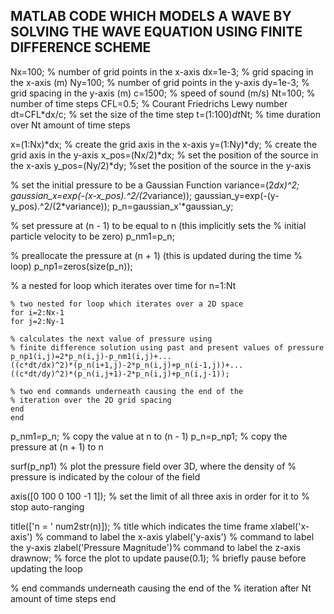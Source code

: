 MATLAB CODE WHICH MODELS A WAVE BY SOLVING THE WAVE EQUATION USING FINITE DIFFERENCE SCHEME  
---------------------------------------------------------------------------------------------------------------------------
Nx=100;     % number of grid points in the x-axis
dx=1e-3;    % grid spacing in the x-axis (m)
Ny=100;     % number of grid points in the y-axis
dy=1e-3;    % grid spacing in the y-axis (m)
c=1500;     % speed of sound (m/s)
Nt=100;     % number of time steps
CFL=0.5;    % Courant Friedrichs Lewy number
dt=CFL*dx/c; % set the size of the time step
t=(1:100)*dt*Nt;    % time duration over Nt amount of time steps  


x=(1:Nx)*dx;    % create the grid axis in the x-axis
y=(1:Ny)*dy;    % create the grid axis in the y-axis
x_pos=(Nx/2)*dx;    % set the position of the source in the x-axis
y_pos=(Ny/2)*dy;    %set the position of the source in the y-axis

% set the initial pressure to be a Gaussian Function 
variance=(2*dx)^2;  
gaussian_x=exp(-(x-x_pos).^2/(2*variance));
gaussian_y=exp(-(y-y_pos).^2/(2*variance));
p_n=gaussian_x'*gaussian_y;

% set pressure at (n - 1) to be equal to n (this implicitly sets the
% initial particle velocity to be zero)
p_nm1=p_n;

% preallocate the pressure at (n + 1) (this is updated during the time
% loop)
p_np1=zeros(size(p_n));


% a nested for loop which iterates over time
for n=1:Nt
    
    % two nested for loop which iterates over a 2D space
    for i=2:Nx-1
    for j=2:Ny-1

    % calculates the next value of pressure using 
    % finite difference solution using past and present values of pressure    
    p_np1(i,j)=2*p_n(i,j)-p_nm1(i,j)+...
    ((c*dt/dx)^2)*(p_n(i+1,j)-2*p_n(i,j)+p_n(i-1,j))+...
    ((c*dt/dy)^2)*(p_n(i,j+1)-2*p_n(i,j)+p_n(i,j-1));

    % two end commands underneath causing the end of the 
    % iteration over the 2D grid spacing         
    end
    end
    
    
    
p_nm1=p_n;                  % copy the value at n to (n - 1)
p_n=p_np1;                  % copy the pressure at (n + 1) to n
    

surf(p_np1)                 % plot the pressure field over 3D, where the density of
                            % pressure is indicated by the colour of the field
                            
axis([0 100 0 100 -1 1]);   % set the limit of all three axis in order for it to 
                            % stop auto-ranging
                            
title(['n = ' num2str(n)]); % title which indicates the time frame 
xlabel('x-axis')            % command to label the x-axis
ylabel('y-axis')            % command to label the y-axis
zlabel('Pressure Magnitude')% command to label the z-axis
drawnow;                    % force the plot to update
pause(0.1);                 % briefly pause before updating the loop



% end commands underneath causing the end of the 
% iteration after Nt amount of time steps
end 
